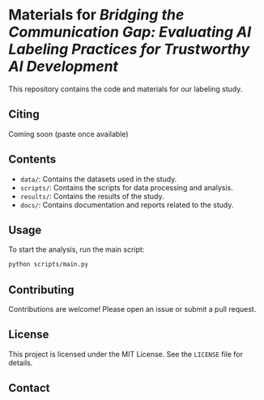 # Materials for *Bridging the Communication Gap: Evaluating AI Labeling Practices for Trustworthy AI Development*

This repository contains the code and materials for our labeling study.

## Citing

Coming soon (paste once available)

## Contents

- `data/`: Contains the datasets used in the study.
- `scripts/`: Contains the scripts for data processing and analysis.
- `results/`: Contains the results of the study.
- `docs/`: Contains documentation and reports related to the study.

## Usage

To start the analysis, run the main script:

```bash
python scripts/main.py
```

## Contributing

Contributions are welcome! Please open an issue or submit a pull request.

## License

This project is licensed under the MIT License. See the `LICENSE` file for details.

## Contact
